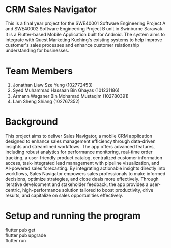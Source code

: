 # CRM Sales Navigator
This is a final year project for the SWE40001 Software Engineering Project A and SWE40002 Software Engineering Project B unit in Swinburne Sarawak. It is a Flutter-based Mobile Application built for Android. The system aims to integrate with Quest Marketing Kuching's existing systems to help improve customer's sales processes and enhance customer relationship understanding for businesses.

# Team Members
1. Jonathan Liaw Sze Yung (102772453)
2. Syed Muhammad Hassaan Bin Ghayas (101231186)
3. Armann Waganer Bin Mohamad Mustaqim (102780391)
4. Lam Sheng Shiang (102767352)

# Background
This project aims to deliver Sales Navigator, a mobile CRM application designed to enhance sales management efficiency through data-driven insights and streamlined workflows. The app offers advanced features, including robust analytics for performance monitoring, real-time order tracking, a user-friendly product catalog, centralized customer information access, task-integrated lead management with pipeline visualization, and AI-powered sales forecasting. By integrating actionable insights directly into workflows, Sales Navigator empowers sales professionals to make informed decisions, optimize strategies, and close deals more effectively. Through iterative development and stakeholder feedback, the app provides a user-centric, high-performance solution tailored to boost productivity, drive results, and capitalize on sales opportunities effectively.

# Setup and running the program
flutter pub get </br>
flutter pub upgrade </br>
flutter run
